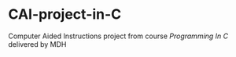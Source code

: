 # CAI-project-in-C
Computer Aided Instructions project from course *Programming In C* delivered by MDH
